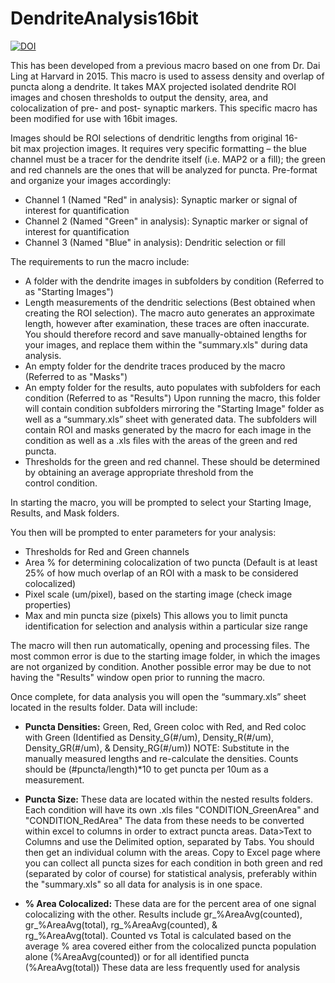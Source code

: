 # DendriteAnalysis16bit
[![DOI](https://zenodo.org/badge/634958639.svg)](https://zenodo.org/badge/latestdoi/634958639)

This has been developed from a previous macro based on one from Dr. Dai Ling at Harvard in 2015. This macro is used to assess density and overlap of puncta along a dendrite. It takes MAX projected isolated dendrite ROI images and chosen thresholds to output the density, area, and colocalization of pre- and post- synaptic markers. This specific macro has been modified for use with 16bit images.


Images should be ROI selections of dendritic lengths from original 16-bit max projection images. It requires very specific formatting – the blue channel must be a tracer for the dendrite itself (i.e. MAP2 or a fill); the green and red channels are the ones that will be analyzed for puncta. Pre-format and organize your images accordingly:
* Channel 1 (Named "Red" in analysis): Synaptic marker or signal of interest for quantification
* Channel 2 (Named "Green" in analysis): Synaptic marker or signal of interest for quantification
* Channel 3 (Named "Blue" in analysis): Dendritic selection or fill


The requirements to run the macro include:
* A folder with the dendrite images in subfolders by condition (Referred to as "Starting Images")
* Length measurements of the dendritic selections (Best obtained when creating the ROI selection). The macro auto generates an approximate length, however after examination, these traces are often inaccurate. You should therefore record and save manually-obtained lengths for your images, and replace them within the "summary.xls" during data analysis.
* An empty folder for the dendrite traces produced by the macro (Referred to as "Masks")
* An empty folder for the results, auto populates with subfolders for each condition (Referred to as "Results") Upon running the macro, this folder will contain condition subfolders mirroring the "Starting Image" folder as well as a “summary.xls” sheet with generated data. The subfolders will contain ROI and masks generated by the macro for each image in the condition as well as a .xls files with the areas of the green and red puncta.
* Thresholds for the green and red channel. These should be determined by obtaining an average appropriate threshold from the control condition.
 
In starting the macro, you will be prompted to select your Starting Image, Results, and Mask folders.
 
You then will be prompted to enter parameters for your analysis:
* Thresholds for Red and Green channels
* Area % for determining colocalization of two puncta (Default is at least 25% of how much overlap of an ROI with a mask to be considered colocalized)
* Pixel scale (um/pixel), based on the starting image (check image properties)
* Max and min puncta size (pixels) This allows you to limit puncta identification for selection and analysis within a particular size range
 
The macro will then run automatically, opening and processing files. The most common error is due to the starting image folder, in which the images are not organized by condition. Another possible error may be due to not having the "Results" window open prior to running the macro.

Once complete, for data analysis you will open the “summary.xls” sheet located in the results folder. Data will include:
* __Puncta Densities:__ Green, Red, Green coloc with Red, and Red coloc with Green (Identified as Density_G(#/um), Density_R(#/um), Density_GR(#/um), & Density_RG(#/um)) NOTE: Substitute in the manually measured lengths and re-calculate the densities. Counts should be (#puncta/length)*10 to get puncta per 10um as a measurement.
 
* __Puncta Size:__ These data are located within the nested results folders. Each condition will have its own .xls files "CONDITION_GreenArea" and "CONDITION_RedArea" The data from these needs to be converted within excel to columns in order to extract puncta areas. Data>Text to Columns and use the Delimited option, separated by Tabs. You should then get an individual column with the areas. Copy to Excel page where you can collect all puncta sizes for each condition in both green and red (separated by color of course) for statistical analysis, preferably within the "summary.xls" so all data for analysis is in one space.

* __% Area Colocalized:__ These data are for the percent area of one signal colocalizing with the other. Results include gr_%AreaAvg(counted), gr_%AreaAvg(total), rg_%AreaAvg(counted), & rg_%AreaAvg(total). Counted vs Total is calculated based on the average % area covered either from the colocalized puncta population alone (%AreaAvg(counted)) or for all identified puncta (%AreaAvg(total)) These data are less frequently used for analysis

